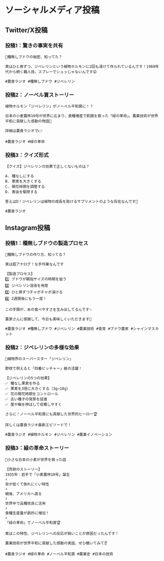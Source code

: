 # ソーシャルメディア投稿

## Twitter/X投稿

### 投稿1：驚きの事実を共有
```
🍇種無しブドウの秘密、知ってた？

実はひと房ずつ、ジベレリンという植物ホルモンに2回も浸けて作られているんです！1960年代から続く職人技。スプレーでシュッじゃないんです😲

#農食ラジオ #種無しブドウ #ジベレリン
```

### 投稿2：ノーベル賞ストーリー
```
植物ホルモン「ジベレリン」がノーベル平和賞に！？

日本の小麦農林10号が世界に広まり、食糧増産で飢餓を救った「緑の革命」。農業技術が世界平和に貢献した感動の物語🌾

詳細は農食ラジオで👉

#農食ラジオ #緑の革命
```

### 投稿3：クイズ形式
```
【クイズ】ジベレリンの効果で正しくないものは？

A. 種なしにする
B. 果実を大きくする
C. 開花時期を調整する
D. 害虫を駆除する

答えはD！ジベレリンは植物の成長を助けるサプリメントのような存在なんです🌱

#農食ラジオ
```

## Instagram投稿

### 投稿1：種無しブドウの製造プロセス
```
🍇種無しブドウの作り方、知ってる？

実は超アナログ！な手作業なんです

【製造プロセス】
1️⃣ ブドウが親指サイズの時期を狙う
2️⃣ ジベレリン溶液を用意
3️⃣ ひと房ずつチャポチャポ浸ける
4️⃣ 2週間後にもう一度！

この手間が、あの食べやすさを生み出してるんです✨

農家さんに感謝して、今日も美味しくいただきます🙏

#農食ラジオ #種無しブドウ #ジベレリン #農業技術 #食育 #ブドウ農家 #シャインマスカット
```

### 投稿2：ジベレリンの多様な効果
```
🌿植物界のスーパースター「ジベレリン」

野球で例えると「四番ピッチャー」級の活躍！

【ジベレリンの5つの効果】
✅ 種なし果実を作る
✅ 果実を3倍に大きくする（3g→10g）
✅ 花の開花時期をコントロール
✅ 古い種子の発芽を促進
✅ 茎や軸を伸ばして収穫しやすく

さらに！ノーベル平和賞にも貢献した世界的ヒーロー🏆

詳しくは農食ラジオ最新エピソードで！

#農食ラジオ #植物ホルモン #ジベレリン #農業イノベーション
```

### 投稿3：緑の革命ストーリー
```
🌾小さな日本の小麦が世界を救った話

【奇跡のストーリー】
1935年：岩手で「小麦農林10号」誕生
↓
背が低くて倒れにくい特性
↓
戦後、アメリカへ渡る
↓
世界中で品種改良に活用
↓
食糧生産量が劇的に増加！
↓
「緑の革命」でノーベル平和賞🏆

実はこの特性、ジベレリンへの反応が鈍いことが原因だったんです！

農業技術が世界平和に貢献した感動の実話、ぜひ聴いてみて👂

#農食ラジオ #緑の革命 #ノーベル平和賞 #農業史 #日本の技術
```
